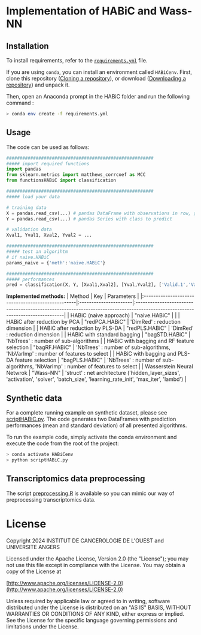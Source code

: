 # Implementation of HABiC and Wass-NN

## Installation
To install requirements, refer to the [`requirements.yml`](requirements.yml) file.

If you are using `conda`, you can install an environment called `HABiCenv`. First, clone this repository ([Cloning a repository](https://docs.github.com/en/repositories/creating-and-managing-repositories/cloning-a-repository)), or download ([Downloading a repository](https://docs.github.com/en/get-started/start-your-journey/downloading-files-from-github)) and unpack it. 

Then, open an Anaconda prompt in the HABiC folder and run the following command :
```bash
> conda env create -f requirements.yml
```

## Usage 

The code can be used as follows:

```python
#######################################################
##### import required functions
import pandas
from sklearn.metrics import matthews_corrcoef as MCC
from functionsHABiC import classification

#######################################################
##### load your data

# training data
X = pandas.read_csv(...) # pandas DataFrame with observations in row, genes (and categorical variables) in column
Y = pandas.read_csv(...) # pandas Series with class to predict

# validation data
Xval1, Yval1, Xval2, Yval2 = ...

#######################################################
##### test an algorihtm
# if naive.HABiC
params_naive = {'meth':'naive.HABiC'}

#######################################################
##### performances
pred = classification(X, Y, [Xval1,Xval2], [Yval,Yval2], ['Valid.1','Valid.2'], param=params_naive, metr='MCC')
```


**Implemented methods:**
| Method 						                    | Key 					| Parameters 										                                                                            |
|:--------------------------------------------------|:----------------------|:------------------------------------------------------------------------------------------------------------------------------|
| HABiC (naive approach)	                        | "naive.HABiC" 		|                                         			                                                                            |
| HABiC after reduction by PCA					    | "redPCA.HABiC" 		| 'DimRed' : reduction dimension            	                                                                                |
| HABiC after reduction by PLS-DA				    | "redPLS.HABiC" 		| 'DimRed' : reduction dimension    					                                                                        |
| HABiC with standard bagging				        | "bagSTD.HABiC" 		| 'NbTrees' : number of sub-algorithms				                                                                            |
| HABiC with bagging and RF feature selection 		| "bagRF.HABiC" 		| 'NbTrees' : number of sub-algorithms, 'NbVarImp' : number of features to select	                                            |
| HABiC with bagging and PLS-DA feature selection	| "bagPLS.HABiC" 	    | 'NbTrees' : number of sub-algorithms, 'NbVarImp' : number of features to select	                                            |
| Wasserstein Neural Netwrok 	                    | "Wass-NN" 	        | 'struct' : net architecture ('hidden_layer_sizes', 'activation', 'solver', 'batch_size', 'learning_rate_init', 'max_iter', 'lambd') |




## Synthetic data
For a complete running example on synthetic dataset, please see [scriptHABiC.py](scriptHABiC.py).
The code generates two DataFrames with prediction performances (mean and standard deviation) of all presented algorithms. 

To run the example code, simply activate the conda environment and execute the code from the root of the project:
```bash
> conda activate HABiCenv
> python scriptHABiC.py
```


## Transcriptomics data preprocessing
The script [preprocessing.R](preprocessing.R) is available so you can mimic our way of preprocessing transcriptomics data.


# License

   Copyright 2024 INSTITUT DE CANCEROLOGIE DE L'OUEST and UNIVERSITE ANGERS

   Licensed under the Apache License, Version 2.0 (the "License");
   you may not use this file except in compliance with the License.
   You may obtain a copy of the License at

   [http://www.apache.org/licenses/LICENSE-2.0](http://www.apache.org/licenses/LICENSE-2.0)

   Unless required by applicable law or agreed to in writing, software
   distributed under the License is distributed on an "AS IS" BASIS,
   WITHOUT WARRANTIES OR CONDITIONS OF ANY KIND, either express or implied.
   See the License for the specific language governing permissions and
   limitations under the License.
